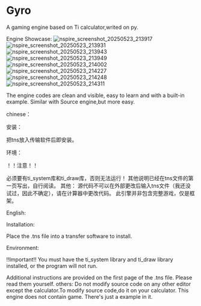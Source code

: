 # Gyro
A gaming engine based on Ti calculator,writed on py.

Engine Showcase:
![nspire_screenshot_20250523_213917](https://github.com/user-attachments/assets/e72b0f8d-346d-4513-b511-f494dea17f4e)
![nspire_screenshot_20250523_213931](https://github.com/user-attachments/assets/eed3b7e5-4e30-40c7-a36b-7cacd117c9e8)
![nspire_screenshot_20250523_213943](https://github.com/user-attachments/assets/1c90c80e-4a3c-41ab-b957-c438e943600d)
![nspire_screenshot_20250523_213949](https://github.com/user-attachments/assets/7d892e80-0fd3-4082-bf61-3ac849f6fa18)
![nspire_screenshot_20250523_214002](https://github.com/user-attachments/assets/880f0208-89f2-4300-bea7-b3f5080e28d3)
![nspire_screenshot_20250523_214227](https://github.com/user-attachments/assets/25a2b89b-02d4-4ef2-b0cc-9e6eea6c3a51)
![nspire_screenshot_20250523_214248](https://github.com/user-attachments/assets/87232cb6-d817-4bfd-8968-13f4a4fb067c)
![nspire_screenshot_20250523_214311](https://github.com/user-attachments/assets/fd575baf-904b-4fed-8725-86fe0f13ef3c)

The engine codes are clean and visible, easy to learn and with a built-in example.
Similar with Source engine,but more easy.

chinese：

安装：

把tns放入传输软件后即安装。

环境：

！！注意！！

必须要有ti_system库和ti_draw库，否则无法运行！
其他说明已经在tns文件的第一页写出，自行阅读。
其他：
源代码不可以在外部更改后输入tns文件（我还没试过，因此不确定），请在计算器中更改代码。
此引擎并非包含完整游戏，仅是框架。

English:

Installation:

Place the .tns file into a transfer software to install.

Environment:

!!Important!!
You must have the ti_system library and ti_draw library installed, or the program will not run.

Additional instructions are provided on the first page of the .tns file. Please read them yourself.
others:
Do not modify source code on any other editor except the calculator.To modify source code,do it on your calculator.
This engine does not contain game. There's just a example in it.

